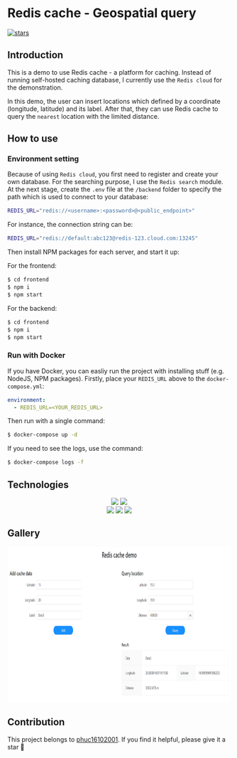 # Redis cache - Geospatial query

[![stars](https://custom-icon-badges.herokuapp.com/github/stars/phuc16102001/redis-nearest-location?logo=star)](https://github.com/phuc16102001/redis-nearest-location/stargazers "stars")

## Introduction

This is a demo to use Redis cache - a platform for caching. Instead of running self-hosted caching database, I currently use the `Redis cloud` for the demonstration.

In this demo, the user can insert locations which defined by a coordinate (longitude, latitude) and its label. After that, they can use Redis cache to query the `nearest` location with the limited distance.

## How to use

### Environment setting

Because of using `Redis cloud`, you first need to register and create your own database. For the searching purpose, I use the `Redis search` module. At the next stage, create the `.env` file at the `/backend` folder to specify the path which is used to connect to your database:

```bash
REDIS_URL="redis://<username>:<password>@<public_endpoint>"
```

For instance, the connection string can be:

```bash
REDIS_URL="redis://default:abc123@redis-123.cloud.com:13245"
```

Then install NPM packages for each server, and start it up:

For the frontend:

```bash
$ cd frontend
$ npm i
$ npm start
```

For the backend:

```bash
$ cd frontend
$ npm i
$ npm start
```

### Run with Docker

If you have Docker, you can easliy run the project with installing stuff (e.g. NodeJS, NPM packages). Firstly, place your `REDIS_URL` above to the `docker-compose.yml`:

```yml
environment:
  - REDIS_URL=<YOUR_REDIS_URL>
```

Then run with a single command:

```bash
$ docker-compose up -d
```

If you need to see the logs, use the command:

```bash
$ docker-compose logs -f
```

## Technologies

<div align="center" >
  <img src="https://img.shields.io/badge/redis-%23DD0031.svg?&style=for-the-badge&logo=redis&logoColor=white">
  <img src="https://img.shields.io/badge/docker-%230db7ed.svg?style=for-the-badge&logo=docker&logoColor=white">
</div>
<div align="center" >
  <img src="https://img.shields.io/badge/React-20232A?style=for-the-badge&logo=react&logoColor=61DAFB">
  <img src="https://img.shields.io/badge/Express.js-404D59?style=for-the-badge">
  <img src="https://img.shields.io/badge/Node.js-43853D?style=for-the-badge&logo=node.js&logoColor=white">
</div>

## Gallery

<p align="center">
  <img src="./res/gallery.png" height="350" width="850" />
</p>

## Contribution

This project belongs to [phuc16102001](https://github.com/phuc16102001). If you find it helpful, please give it a star 🌟
